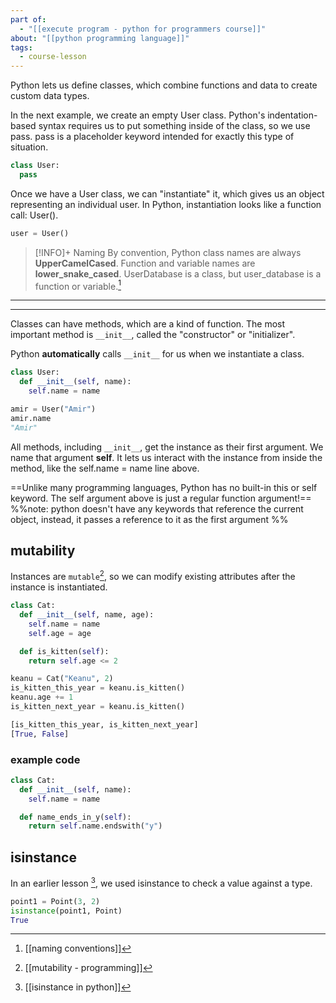 ```yaml
---
part of:
  - "[[execute program - python for programmers course]]"
about: "[[python programming language]]"
tags:
  - course-lesson
---
```

Python lets us define classes, which combine functions and data to create custom data types.

In the next example, we create an empty User class. Python's indentation-based syntax requires us to put something inside of the class, so we use pass. pass is a placeholder keyword intended for exactly this type of situation.

```python
class User:
  pass
```

Once we have a User class, we can "instantiate" it, which gives us an object representing an individual user. In Python, instantiation looks like a function call: User().

```python
user = User()
```

> [!INFO]+ Naming
By convention, Python class names are always **UpperCamelCased**. Function and variable names are **lower_snake_cased**. UserDatabase is a class, but user_database is a function or variable.[^1] 
****


___

Classes can have methods, which are a kind of function. The most important method is `__init__`, called the "constructor" or "initializer".

Python **automatically** calls `__init__` for us when we instantiate a class.
```python
class User:
  def __init__(self, name):
    self.name = name

amir = User("Amir")
amir.name
"Amir"
```

All methods, including `__init__`, get the instance as their first argument. We name that argument **self**. It lets us interact with the instance from inside the method, like the self.name = name line above.

==Unlike many programming languages, Python has no built-in this or self keyword. The self argument above is just a regular function argument!==
%%note: python doesn't have any keywords that reference the current object, instead, it passes a reference to it as the first argument %%


## mutability

Instances are `mutable`[^2], so we can modify existing attributes after the instance is instantiated.

```python
class Cat:
  def __init__(self, name, age):
    self.name = name
    self.age = age

  def is_kitten(self):
    return self.age <= 2

keanu = Cat("Keanu", 2)
is_kitten_this_year = keanu.is_kitten()
keanu.age += 1
is_kitten_next_year = keanu.is_kitten()

[is_kitten_this_year, is_kitten_next_year]
[True, False]
```

### example code

```python
class Cat:
  def __init__(self, name):
    self.name = name

  def name_ends_in_y(self):
    return self.name.endswith("y")
```

## isinstance

In an earlier lesson [^3], we used isinstance to check a value against a type.

```python
point1 = Point(3, 2)
isinstance(point1, Point)
True
```







[^1]: [[naming conventions]]
[^2]: [[mutability - programming]]
[^3]: [[isinstance in python]]